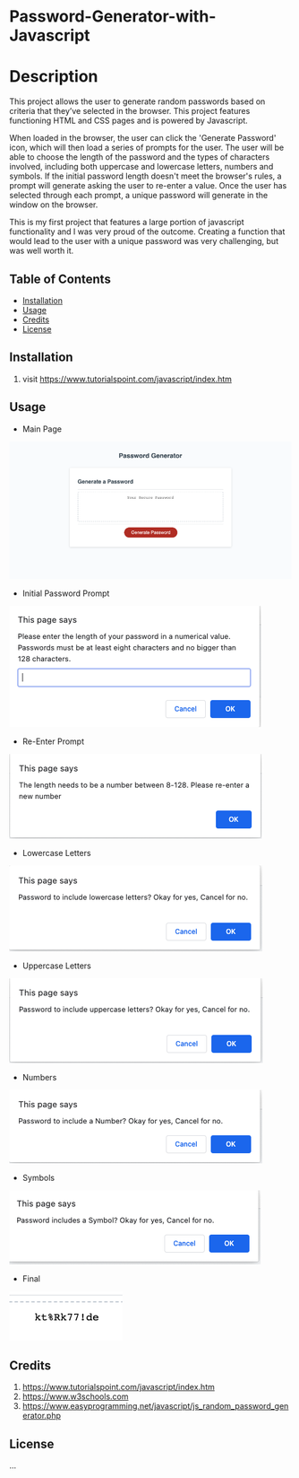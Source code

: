 # Password-Generator-with-Javascript

# Description

This project allows the user to generate random passwords based on criteria that they’ve selected in the browser. This project features functioning HTML and CSS pages and is powered by Javascript. 

When loaded in the browser, the user can click the 'Generate Password' icon, which will then load a series of prompts for the user. The user will be able to choose the length of the password and the types of characters involved, including both uppercase and lowercase letters, numbers and symbols. If the initial password length doesn't meet the browser's rules, a prompt will generate asking the user to re-enter a value. Once the user has selected through each prompt, a unique password will generate in the window on the browser. 

This is my first project that features a large portion of javascript functionality and I was very proud of the outcome. Creating a function that would lead to the user with a unique password was very challenging, but was well worth it. 


## Table of Contents
 * [Installation](#Installation) 
 * [Usage](#Usage)
 * [Credits](#Credits)
 * [License](#License)

## Installation

1. visit https://www.tutorialspoint.com/javascript/index.htm

## Usage
*  Main Page

![Main Page](Assets/images/Password-Generator.png)

*  Initial Password Prompt

![Initial Prompt](Assets/images/pw-initialprompt.png)

*  Re-Enter Prompt

![Re-Enter Prompt](Assets/images/pw-reEnter.png)

*  Lowercase Letters

![Lowercase](Assets/images/pw-lowercase.png)

* Uppercase Letters

![Lowercase](Assets/images/pw-uppercase.png)

* Numbers

![Numbers](Assets/images/pw-number.png)

* Symbols

![Symbols](Assets/images/pw-symbol.png)

* Final 

![Final PW](Assets/images/pw-final.png)


## Credits
1. https://www.tutorialspoint.com/javascript/index.htm
2. https://www.w3schools.com
3. https://www.easyprogramming.net/javascript/js_random_password_generator.php

## License
...